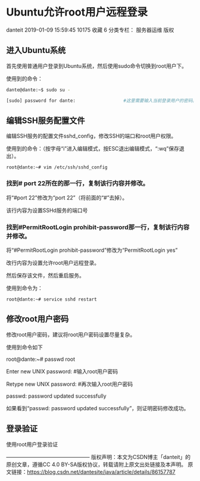 
# Ubuntu允许root用户远程登录

danteit 2019-01-09 15:59:45 10175 收藏 6
分类专栏： 服务器运维
版权



## 进入Ubuntu系统

首先使用普通用户登录到Ubuntu系统，然后使用sudo命令切换到root用户下。

使用到的命令：
```sh
dante@dante:~$ sudo su -

[sudo] password for dante:                  #这里需要输入当前登录用户的密码。
```



## 编辑SSH服务配置文件

编辑SSH服务的配置文件sshd_config，修改SSH的端口和root用户权限。

使用到的命令：（按字母“i”进入编辑模式，按ESC退出编辑模式，“:wq”保存退出）。
```
root@dante:~# vim /etc/ssh/sshd_config
```



### 找到# port 22所在的那一行，复制该行内容并修改。

将“#port 22”修改为“port 22”（将前面的“#”去掉）。

该行内容为设置SSHd服务的端口号




### 找到#PermitRootLogin prohibit-password那一行，复制该行内容并修改。

将“#PermitRootLogin prohibit-password”修改为“PermitRootLogin yes”

改行内容为设置允许root用户远程登录。

然后保存该文件，然后重启服务。

使用到命令为：
```
root@dante:~# service sshd restart
```



## 修改root用户密码

修改root用户密码，建议将root用户密码设置尽量复杂。

使用到命令如下

root@dante:~# passwd root

Enter new UNIX password:                                 #输入root用户密码

Retype new UNIX password:                              #再次输入root用户密码

passwd: password updated successfully

如果看到“passwd: password updated successfully”，则证明密码修改成功。




## 登录验证

使用root用户登录验证


————————————————
版权声明：本文为CSDN博主「danteit」的原创文章，遵循CC 4.0 BY-SA版权协议，转载请附上原文出处链接及本声明。
原文链接：https://blog.csdn.net/dantesite/java/article/details/86157787

